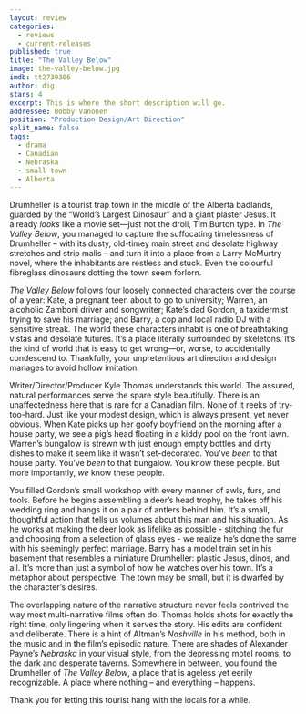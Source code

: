 ```yaml
---
layout: review
categories: 
  - reviews
  - current-releases
published: true
title: "The Valley Below"
image: the-valley-below.jpg
imdb: tt2739306
author: dig
stars: 4
excerpt: This is where the short description will go.
addressee: Bobby Vanonen
position: "Production Design/Art Direction"
split_name: false
tags: 
  - drama
  - Canadian
  - Nebraska
  - small town
  - Alberta
---
```


Drumheller is a tourist trap town in the middle of the Alberta badlands, guarded by the “World’s Largest Dinosaur” and a giant plaster Jesus. It already _looks_ like a movie set—just not the droll, Tim Burton type. In _The Valley Below_, you managed to capture the suffocating timelessness of Drumheller – with its dusty, old-timey main street and desolate highway stretches and strip malls – and turn it into a place from a Larry McMurtry novel, where the inhabitants are restless and stuck. Even the colourful fibreglass dinosaurs dotting the town seem forlorn. 

_The Valley Below_ follows four loosely connected characters over the course of a year: Kate, a pregnant teen about to go to university; Warren, an alcoholic Zamboni driver and songwriter; Kate’s dad Gordon, a taxidermist trying to save his marriage; and Barry, a cop and local radio DJ with a sensitive streak. The world these characters inhabit is one of breathtaking vistas and desolate futures. It’s a place literally surrounded by skeletons. It’s the kind of world that is easy to get wrong—or, worse, to accidentally condescend to. Thankfully, your unpretentious art direction and design manages to avoid hollow imitation.  

Writer/Director/Producer Kyle Thomas understands this world. The assured, natural performances serve the spare style beautifully. There is an unaffectedness here that is rare for a Canadian film. None of it reeks of try-too-hard. Just like your modest design, which is always present, yet never obvious. When Kate picks up her goofy boyfriend on the morning after a house party, we see a pig’s head floating in a kiddy pool on the front lawn. Warren’s bungalow is strewn with just enough empty bottles and dirty dishes to make it seem like it wasn’t set-decorated. You’ve _been_ to that house party. You’ve _been_ to that bungalow. You know these people. But more importantly, _we_ know these people. 

You filled Gordon’s small workshop with every manner of awls, furs, and tools. Before he begins assembling a deer’s head trophy, he takes off his wedding ring and hangs it on a pair of antlers behind him. It’s a small, thoughtful action that tells us volumes about this man and his situation. As he works at making the deer look as lifelike as possible - stitching the fur and choosing from a selection of glass eyes - we realize he’s done the same with his seemingly perfect marriage. Barry has a model train set in his basement that resembles a miniature Drumheller: plastic Jesus, dinos, and all. It’s more than just a symbol of how he watches over his town. It’s a metaphor about perspective. The town may be small, but it is dwarfed by the character’s desires. 

The overlapping nature of the narrative structure never feels contrived the way most multi-narrative films often do. Thomas holds shots for exactly the right time, only lingering when it serves the story. His edits are confident and deliberate. There is a hint of Altman’s _Nashville_ in his method, both in the music and in the film’s episodic nature. There are shades of Alexander Payne’s _Nebraska_ in your visual style, from the depressing motel rooms, to the dark and desperate taverns. Somewhere in between, you found the Drumheller of _The Valley Below_, a place that is ageless yet eerily recognizable. A place where nothing – and everything – happens. 

Thank you for letting this tourist hang with the locals for a while.